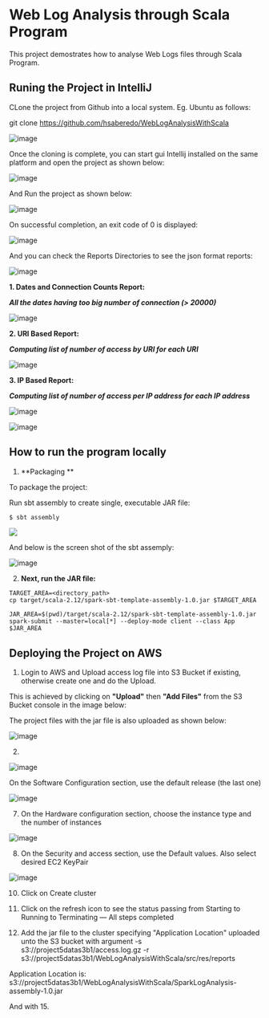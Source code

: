 # Web Log Analysis through Scala Program

This project demostrates how to analyse Web Logs files through Scala Program. 


## Runing the Project in IntelliJ

CLone the project from Github into a local system. Eg. Ubuntu as follows:

git clone https://github.com/hsaberedo/WebLogAnalysisWithScala

![image](https://user-images.githubusercontent.com/66680663/120108651-12b6f980-c15e-11eb-9022-46214531a38a.png)



Once the cloning is complete, you can start gui Intellij installed on the same platform and open the project as shown below:


![image](https://user-images.githubusercontent.com/66680663/120108737-72150980-c15e-11eb-961b-b3aa8faf71bd.png)


And Run the project as shown below:

![image](https://user-images.githubusercontent.com/66680663/120108935-39c1fb00-c15f-11eb-8945-ddfa10aec636.png)

On successful completion, an exit code of 0 is displayed:

![image](https://user-images.githubusercontent.com/66680663/120111639-a42c6880-c16a-11eb-94e6-c68da122fcee.png)


And you can check the Reports Directories to see the json format reports:

![image](https://user-images.githubusercontent.com/66680663/120124902-66513380-c1ae-11eb-93da-bc0e08f6c6e8.png)


**1. Dates and Connection Counts Report:**

_**All the dates having too big number of connection (> 20000)**_

![image](https://user-images.githubusercontent.com/66680663/120124973-aadccf00-c1ae-11eb-8611-119da46d301d.png)


**2. URI Based Report:**

_**Computing list of number of access by URI for each URI**_

![image](https://user-images.githubusercontent.com/66680663/120125038-e5466c00-c1ae-11eb-81af-20d737ddd981.png)


**3. IP Based Report:**

_**Computing list of number of access per IP address for each IP address**_

![image](https://user-images.githubusercontent.com/66680663/120125178-83d2cd00-c1af-11eb-9de0-10a8adc84f60.png)

![image](https://user-images.githubusercontent.com/66680663/120125088-23dc2680-c1af-11eb-9577-c38cc90b33cf.png)


## How to run the program locally


1. **Packaging **

To package the project:

Run sbt assembly to create single, executable JAR file:

```bash
$ sbt assembly
```
![](cdn/1.png)

And below is the screen shot of the sbt assemply:

![image](https://user-images.githubusercontent.com/66680663/120146038-636d3780-c1dc-11eb-8c25-b64370c1f9e5.png)

2. **Next, run the JAR file:**

```
TARGET_AREA=<directory_path>
cp target/scala-2.12/spark-sbt-template-assembly-1.0.jar $TARGET_AREA
```

```
JAR_AREA=$(pwd)/target/scala-2.12/spark-sbt-template-assembly-1.0.jar
spark-submit --master=local[*] --deploy-mode client --class App $JAR_AREA
```


## Deploying the Project on AWS

1. Login to AWS  and Upload access log file into S3 Bucket if existing, otherwise create one and do the Upload.

This is achieved by clicking on **"Upload"** then **"Add Files"** from the S3 Bucket console in the image below: 

The project files with the jar file is also uploaded as shown below:

![image](https://user-images.githubusercontent.com/66680663/120263841-6c214480-c294-11eb-92a1-0546b81f344a.png)



2. 

![image](https://user-images.githubusercontent.com/66680663/120260946-cae3bf80-c28e-11eb-94a8-fc6ae96a1d37.png)


On the Software Configuration section, use the default release (the last one)

![image](https://user-images.githubusercontent.com/66680663/120262371-84439480-c291-11eb-9679-0663056a93ab.png)


7. On the Hardware configuration section, choose the instance type and the number of instances

![image](https://user-images.githubusercontent.com/66680663/120262042-0f705a80-c291-11eb-82cd-0c8fd0cd261a.png)


8. On the Security and access section, use the Default values. Also select desired EC2 KeyPair

![image](https://user-images.githubusercontent.com/66680663/120262222-4e9eab80-c291-11eb-80a1-53f8da85acc1.png)


10. Click on Create cluster

12. Click on the refresh icon to see the status passing from Starting to Running to Terminating — All steps completed

13. Add the jar file to the cluster specifying "Application Location" uploaded unto the S3 bucket with argument -s s3://project5datas3b1/access.log.gz -r s3://project5datas3b1/WebLogAnalysisWithScala/src/res/reports

Application Location is:
s3://project5datas3b1/WebLogAnalysisWithScala/SparkLogAnalysis-assembly-1.0.jar

And with 
15. 




